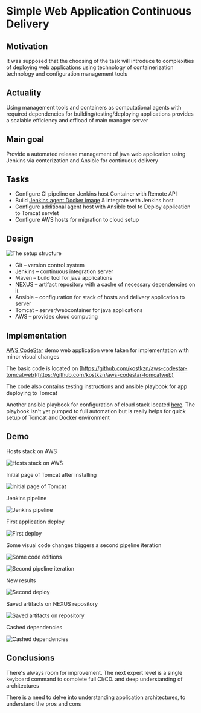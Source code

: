 # Simple Web Application Continuous Delivery

## Motivation

It was supposed that the choosing of the task will introduce to complexities of deploying web applications using technology of containerization technology and configuration management tools

## Actuality

Using management tools and containers as computational agents with required dependencies for building/testing/deploying applications provides a scalable efficiency and offload of main manager server

## Main goal

Provide a automated release management  of java web application using Jenkins via conterization and Ansible for continuous delivery

## Tasks

- Configure CI pipeline on Jenkins host Container with Remote API
- Build [Jenkins agent Docker image](https://hub.docker.com/repository/docker/kostkzn/jenkins-agent-maven-jdk11/general) & integrate with Jenkins host
- Configure additional agent host with Ansible tool to Deploy application to Tomcat servlet 
- Configure AWS hosts for migration to cloud setup

## Design

![The setup structure](Images/01.jpg)

- Git – version control system
- Jenkins – continuous integration server
- Maven – build tool for java applications
- NEXUS – artifact repository with a cache of necessary dependencies on it
- Ansible – configuration for stack of hosts and delivery application to server
- Tomcat – server/webcontainer for java applications
- AWS – provides cloud computing

## Implementation

[AWS CodeStar](https://aws.amazon.com/codestar/) demo web application were taken for implementation with minor visual changes

The basic code is located on [https://github.com/kostkzn/aws-codestar-tomcatweb](https://github.com/kostkzn/aws-codestar-tomcatweb)

The code also contains testing instructions and ansible playbook for app deploying to Tomcat

Another ansible playbook for configuration of cloud stack located [here](/ansible_inits/). The playbook isn't yet pumped to full automation but is really helps for quick setup of Tomcat and Docker environment

## Demo

Hosts stack on AWS

![Hosts stack on AWS](Images/02.jpg)

Initial page of Tomcat after installing

![Initial page of Tomcat](Images/03.jpg)

Jenkins pipeline

![Jenkins pipeline](Images/04.jpg)

First application deploy

![First deploy](Images/05.jpg)

Some visual code changes triggers a second pipeline iteration

![Some code editions](Images/06.jpg)

![Second pipeline iteration](Images/07.jpg)

New results

![Second deploy](Images/08.jpg)

Saved artifacts on NEXUS repository

![Saved artifacts on repository](Images/09.jpg)

Cashed dependencies

![Cashed dependencies](Images/10.jpg)

## Conclusions

There's always room for improvement. The next expert level is a single keyboard command to complete full CI/CD. and deep understanding of architectures

There is a need to delve into understanding application architectures, to understand the pros and cons
